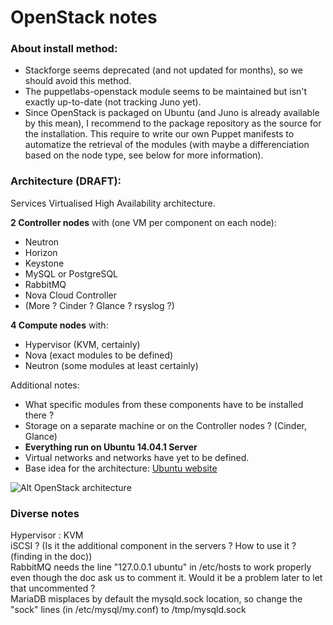 # OpenStack notes

### About install method:

- Stackforge seems deprecated (and not updated for months), so we should avoid this method.
- The puppetlabs-openstack module seems to be maintained but isn't exactly up-to-date (not tracking Juno yet).
- Since OpenStack is packaged on Ubuntu (and Juno is already available by this mean), I recommend to the package repository as the source for the installation. This require to write our own Puppet manifests to automatize the retrieval of the modules (with maybe a differenciation based on the node type, see below for more information).

### Architecture (DRAFT):
Services Virtualised High Availability architecture.

**2 Controller nodes** with (one VM per component on each node):

- Neutron  
- Horizon  
- Keystone  
- MySQL or PostgreSQL  
- RabbitMQ  
- Nova Cloud Controller  
- (More ? Cinder ? Glance ? rsyslog ?)

**4 Compute nodes** with:

- Hypervisor (KVM, certainly)  
- Nova (exact modules to be defined)  
- Neutron (some modules at least certainly)

Additional notes:

- What specific modules from these components have to be installed there ?    
- Storage on a separate machine or on the Controller nodes ? (Cinder, Glance)
- **Everything run on Ubuntu 14.04.1 Server**  
- Virtual networks and networks have yet to be defined.
- Base idea for the architecture: [Ubuntu website](http://www.ubuntu.com/cloud/openstack/reference-architecture "Ubuntu website")














![Alt OpenStack architecture](http://assets.ubuntu.com/sites/ubuntu/1211/u/img/cloud/ubuntu-openstack/reference-architecture/image-servicesvmhigh-medium.png "OpenStack architecture")

### Diverse notes
Hypervisor : KVM  
iSCSI ? (Is it the additional component in the servers ? How to use it ? (finding in the doc))  
RabbitMQ needs the line "127.0.0.1  ubuntu" in /etc/hosts to work properly even though the doc ask us to comment it. Would it be a problem later to let that uncommented ?  
MariaDB misplaces by default the mysqld.sock location, so change the "sock" lines (in /etc/mysql/my.conf) to /tmp/mysqld.sock
